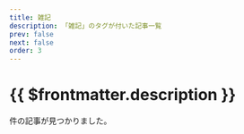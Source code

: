 ```yaml
---
title: 雑記
description: 「雑記」のタグが付いた記事一覧
prev: false
next: false
order: 3
---
```


<script lang="ts" setup>
    import TaggedPostList   from "../.vitepress/components/TaggedPostList.vue"
    import PostCounter      from "../.vitepress/components/PostCounter.vue"
</script>

# {{ $frontmatter.description }}

<span class="text-base"><PostCounter tag="雑記" /></span>件の記事が見つかりました。

<TaggedPostList tag="雑記" />